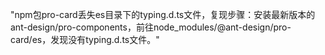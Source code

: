 "npm包pro-card丢失es目录下的typing.d.ts文件，复现步骤：安装最新版本的ant-design/pro-components，前往node_modules/@ant-design/pro-card/es，发现没有typing.d.ts文件。"
